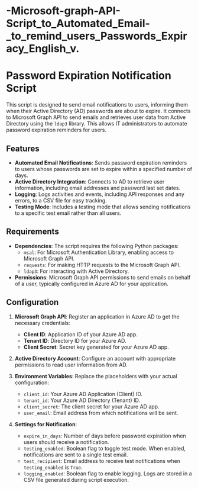 # -Microsoft-graph-API-Script_to_Automated_Email-_to_remind_users_Passwords_Expiracy_English_v.
# Password Expiration Notification Script

This script is designed to send email notifications to users, informing them when their Active Directory (AD) passwords are about to expire. It connects to Microsoft Graph API to send emails and retrieves user data from Active Directory using the `ldap3` library. This allows IT administrators to automate password expiration reminders for users.

## Features
- **Automated Email Notifications**: Sends password expiration reminders to users whose passwords are set to expire within a specified number of days.
- **Active Directory Integration**: Connects to AD to retrieve user information, including email addresses and password last set dates.
- **Logging**: Logs activities and events, including API responses and any errors, to a CSV file for easy tracking.
- **Testing Mode**: Includes a testing mode that allows sending notifications to a specific test email rather than all users.

## Requirements
- **Dependencies**: The script requires the following Python packages:
  - `msal`: For Microsoft Authentication Library, enabling access to Microsoft Graph API.
  - `requests`: For making HTTP requests to the Microsoft Graph API.
  - `ldap3`: For interacting with Active Directory.
- **Permissions**: Microsoft Graph API permissions to send emails on behalf of a user, typically configured in Azure AD for your application.

## Configuration

1. **Microsoft Graph API**: Register an application in Azure AD to get the necessary credentials:
   - **Client ID**: Application ID of your Azure AD app.
   - **Tenant ID**: Directory ID for your Azure AD.
   - **Client Secret**: Secret key generated for your Azure AD app.

2. **Active Directory Account**: Configure an account with appropriate permissions to read user information from AD.

3. **Environment Variables**: Replace the placeholders with your actual configuration:
   - `client_id`: Your Azure AD Application (Client) ID.
   - `tenant_id`: Your Azure AD Directory (Tenant) ID.
   - `client_secret`: The client secret for your Azure AD app.
   - `user_email`: Email address from which notifications will be sent.

4. **Settings for Notification**:
   - `expire_in_days`: Number of days before password expiration when users should receive a notification.
   - `testing_enabled`: Boolean flag to toggle test mode. When enabled, notifications are sent to a single test email.
   - `test_recipient`: Email address to receive test notifications when `testing_enabled` is `True`.
   - `logging_enabled`: Boolean flag to enable logging. Logs are stored in a CSV file generated during script execution.

